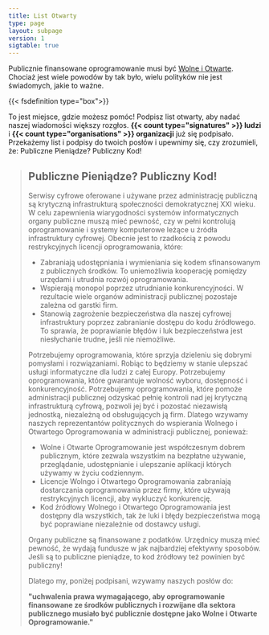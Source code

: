 ```yaml
---
title: List Otwarty
type: page
layout: subpage
version: 1
sigtable: true
---
```


Publicznie finansowane oprogramowanie musi być [Wolne i Otwarte][fs]. Chociaż jest wiele powodów by tak było, wielu polityków nie jest świadomych, jakie to ważne.

{{< fsdefinition type="box">}}

To jest miejsce, gdzie możesz pomóc! Podpisz list otwarty, aby nadać naszej wiadomości większy rozgłos. **{{< count type="signatures" >}} ludzi** i **{{< count type="organisations" >}} organizacji** już się podpisało. Przekażemy list i podpisy do twoich posłów i upewnimy się, czy zrozumieli, że: Publiczne Pieniądze? Publiczny Kod!

> ## Publiczne Pieniądze? Publiczny Kod!
>
> Serwisy cyfrowe oferowane i używane przez administrację publiczną są krytyczną infrastrukturą społeczności demokratycznej XXI wieku. W celu zapewnienia wiarygodności systemów informatycznych organy publiczne muszą mieć pewność, czy w pełni kontrolują oprogramowanie i systemy komputerowe leżące u źródła infrastruktury cyfrowej. Obecnie jest to rzadkością z powodu restrykcyjnych licencji oprogramowania, które:
>
> * Zabraniają udostępniania i wymieniania się kodem sfinansowanym z publicznych środków. To uniemożliwia kooperację pomiędzy urzędami i utrudnia rozwój oprogramowania.
> * Wspierają monopol poprzez utrudnianie konkurencyjności. W rezultacie wiele organów administracji publicznej pozostaje zależna od garstki firm.
> * Stanowią zagrożenie bezpieczeństwa dla naszej cyfrowej infrastruktury poprzez zabranianie dostępu do kodu źródłowego. To sprawia, że poprawianie błędów i luk bezpieczeństwa jest niesłychanie trudne, jeśli nie niemożliwe.
>
> Potrzebujemy oprogramowania, które sprzyja dzieleniu się dobrymi pomysłami i rozwiązaniami. Robiąc to będziemy w stanie ulepszać usługi informatyczne dla ludzi z całej Europy. Potrzebujemy oprogramowania, które gwarantuje wolność wyboru, dostępność i konkurencyjność. Potrzebujemy oprogramowania, które pomoże administracji publicznej odzyskać pełnię kontroli nad jej krytyczną infrastrukturą cyfrową, pozwoli jej być i pozostać niezawisłą jednostką, niezależną od obsługujących ją firm. Dlatego wzywamy naszych reprezentantów politycznych do wspierania Wolnego i Otwartego Oprogramowania w administracji publicznej, ponieważ:
>
> * Wolne i Otwarte Oprogramowanie jest współczesnym dobrem publicznym, które zezwala wszystkim na bezpłatne używanie, przeglądanie, udostępnianie i ulepszanie aplikacji których używamy w życiu codziennym.
> * Licencje Wolngo i Otwartego Oprogramowania zabraniają dostarczania oprogramowania przez firmy, które używają restrykcyjnych licencji, aby wykluczyć konkurencję.
> * Kod źródłowy Wolnego i Otwartego Oprogramowania jest dostępny dla wszystkich, tak że luki i błędy bezpieczeństwa mogą być poprawiane niezależnie od dostawcy usługi.
>
> Organy publiczne są finansowane z podatków. Urzędnicy muszą mieć pewność, że wydają fundusze w jak najbardziej efektywny sposobów. Jeśli są to publiczne pieniądze, to kod źródłowy też powinien być publiczny!
>
> Dlatego my, poniżej podpisani, wzywamy naszych posłów do:
>
> **"uchwalenia prawa wymagającego, aby oprogramowanie finansowane ze środków publicznych i rozwijane dla sektora publicznego musiało być publicznie dostępne jako Wolne i Otwarte Oprogramowanie."**

[fs]: https://fsfe.org/freesoftware/ "Wolne Oprogramowanie daje każdemu prawo do uruchamiania, analizowania, rozpowszechniania i udoskonalania oprogramowania. Te cztery prawa wspierają prawa podstawowe takie jak wolność słowa, prasy czy prawo do prywatności."
